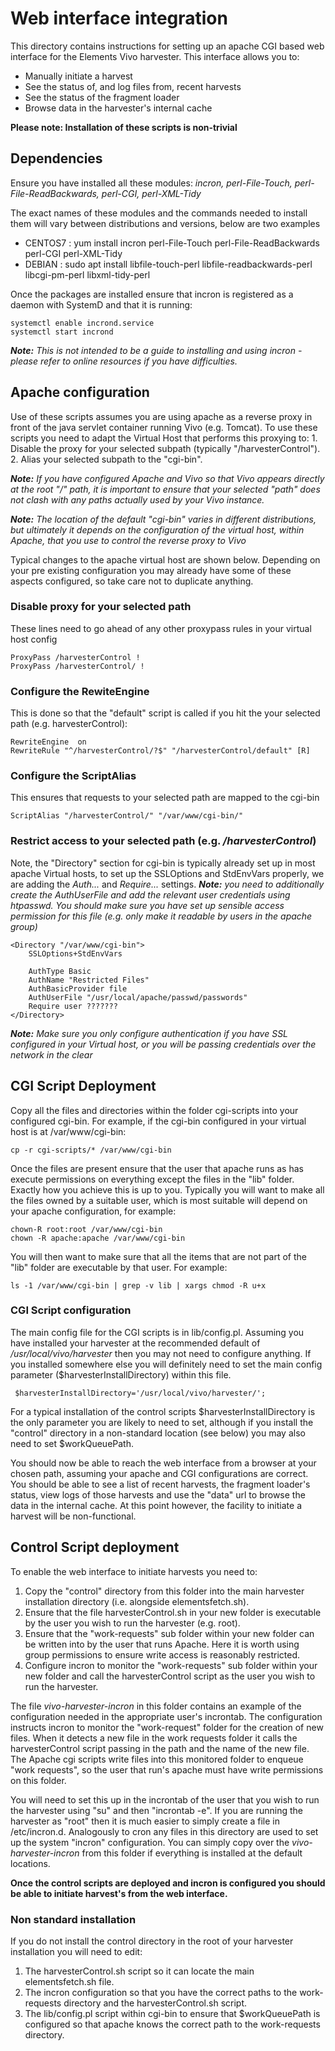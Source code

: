 # Web interface integration

This directory contains instructions for setting up an apache CGI based web interface for the Elements Vivo harvester. This interface allows you to:
  * Manually initiate a harvest
  * See the status of, and log files from, recent harvests
  * See the status of the fragment loader
  * Browse data in the harvester's internal cache

**Please note: Installation of these scripts is non-trivial**

## Dependencies
Ensure you have installed all these modules:
     *incron, perl-File-Touch, perl-File-ReadBackwards, perl-CGI, perl-XML-Tidy*

The exact names of these modules and the commands needed to install them will vary between distributions and versions, below are two examples
  * CENTOS7	: yum install incron perl-File-Touch perl-File-ReadBackwards perl-CGI perl-XML-Tidy
  * DEBIAN	: sudo apt install libfile-touch-perl libfile-readbackwards-perl libcgi-pm-perl libxml-tidy-perl

Once the packages are installed ensure that incron is registered as a daemon with SystemD and that it is running:

    systemctl enable incrond.service
    systemctl start incrond

***Note:** This is not intended to be a guide to installing and using incron - please refer to online resources if you have difficulties.*

## Apache configuration

Use of these scripts assumes you are using apache as a reverse proxy in front of the java servlet container running Vivo (e.g. Tomcat). To use these scripts you need to adapt the Virtual Host that performs this proxying to:
    1. Disable the proxy for your selected subpath (typically "/harvesterControl").
    2. Alias your selected subpath to the "cgi-bin".

***Note:** If you have configured Apache and Vivo so that Vivo appears directly at the root "/" path, it is important to ensure that your selected "path" does not clash with any paths actually used by your Vivo instance.*

***Note:** The location of the default "cgi-bin" varies in different distributions, but ultimately it depends on the configuration of the virtual host, within Apache, that you use to control the reverse proxy to Vivo*

Typical changes to the apache virtual host are shown below. Depending on your pre existing configuration you may already have some of these aspects configured, so take care not to duplicate anything.

### Disable proxy for your selected path
These lines need to go ahead of any other proxypass rules in your virtual host config

    ProxyPass /harvesterControl !
    ProxyPass /harvesterControl/ !

### Configure the RewiteEngine
This is done so that the "default" script is called if you hit the your selected path (e.g. harvesterControl):

    RewriteEngine  on
    RewriteRule "^/harvesterControl/?$" "/harvesterControl/default" [R]

### Configure the ScriptAlias
This ensures that requests to your selected path are mapped to the cgi-bin

    ScriptAlias "/harvesterControl/" "/var/www/cgi-bin/"

### Restrict access to your selected path (e.g. */harvesterControl*)
Note, the "Directory" section for cgi-bin is typically already set up in most apache Virtual hosts, to set up the
SSLOptions and StdEnvVars properly, we are adding the *Auth...* and *Require...* settings.
***Note:** you need to additionally create the AuthUserFile and add the relevant user credentials using htpasswd. You should make sure you have set up sensible access permission for this file (e.g. only make it readable by users in the apache group)*

    <Directory "/var/www/cgi-bin">
        SSLOptions+StdEnvVars

        AuthType Basic
        AuthName "Restricted Files"
        AuthBasicProvider file
        AuthUserFile "/usr/local/apache/passwd/passwords"
        Require user ???????
    </Directory>

  ***Note:** Make sure you only configure authentication if you have SSL configured in your Virtual host, or you will be passing credentials over the network in the clear*

## CGI Script Deployment
Copy all the files and directories within the folder cgi-scripts into your configured cgi-bin.
For example, if the cgi-bin configured in your virtual host is at /var/www/cgi-bin:

    cp -r cgi-scripts/* /var/www/cgi-bin

Once the files are present ensure that the user that apache runs as has execute permissions on everything except the files in the "lib" folder. Exactly how you achieve this is up to you. Typically you will want to make all the files owned by a suitable user, which is most suitable will depend on your apache configuration, for example:

    chown-R root:root /var/www/cgi-bin
    chown -R apache:apache /var/www/cgi-bin

You will then want to make sure that all the items that are not part of the "lib" folder are executable by that user.
For example:

    ls -1 /var/www/cgi-bin | grep -v lib | xargs chmod -R u+x

### CGI Script configuration
The main config file for the CGI scripts is in lib/config.pl. Assuming you have installed your harvester at the recommended default of */usr/local/vivo/harvester* then you may not need to configure anything.
If you installed somewhere else you will definitely need to set the main config parameter ($harvesterInstallDirectory) within this file.

     $harvesterInstallDirectory='/usr/local/vivo/harvester/';

For a typical installation of the control scripts $harvesterInstallDirectory is the only parameter you are likely to need to set, although if you install the "control" directory in a non-standard location (see below) you may also need to set $workQueuePath.

You should now be able to reach the web interface from a browser at your chosen path, assuming your apache and CGI configurations are correct. You should be able to see a list of recent harvests, the fragment loader's status, view logs of those harvests and use the "data" url to browse the data in the internal cache.
At this point however, the facility to initiate a harvest will be non-functional.

## Control Script deployment
To enable the web interface to initiate harvests you need to:
  1. Copy the "control" directory from this folder into the main harvester installation directory (i.e. alongside elementsfetch.sh).
  2. Ensure that the file harvesterControl.sh in your new folder is executable by the user you wish to run the harvester (e.g. root).
  3. Ensure that the "work-requests" sub folder within your new folder can be written into by the user that runs Apache. Here it is worth using group permissions to ensure write access is reasonably restricted.
  4. Configure incron to monitor the "work-requests" sub folder within your new folder and call the harvesterControl script as the user you wish to run the harvester.

The file *vivo-harvester-incron* in this folder contains an example of the configuration needed in the appropriate user's incrontab. The configuration instructs incron to monitor the "work-request" folder for the creation of new files. When it detects a new file in the work requests folder it calls the harvesterControl script passing in the path and the name of the new file. The Apache cgi scripts write files into this monitored folder to enqueue "work requests", so the user that run's apache must have write permissions on this folder.

 You will need to set this up in the incrontab of the user that you wish to run the harvester using "su" and then "incrontab -e". If you are running the harvester as "root" then it is much easier to simply create a file in /etc/incron.d. Analogously to cron any files in this directory are used to set up the system "incron" configuration.
You can simply copy over the *vivo-harvester-incron* from this folder if everything is installed at the default locations.

**Once the control scripts are deployed and incron is configured you should be able to initiate harvest's from the web interface.**

### Non standard installation
If you do not install the control directory in the root of your harvester installation you will need to edit:
  1. The harvesterControl.sh script so it can locate the main elementsfetch.sh file.
  2. The incron configuration so that you have the correct paths to the work-requests directory and the harvesterControl.sh script.
  3. The lib/config.pl script within cgi-bin to ensure that $workQueuePath is configured so that apache knows the correct path to the work-requests directory.

